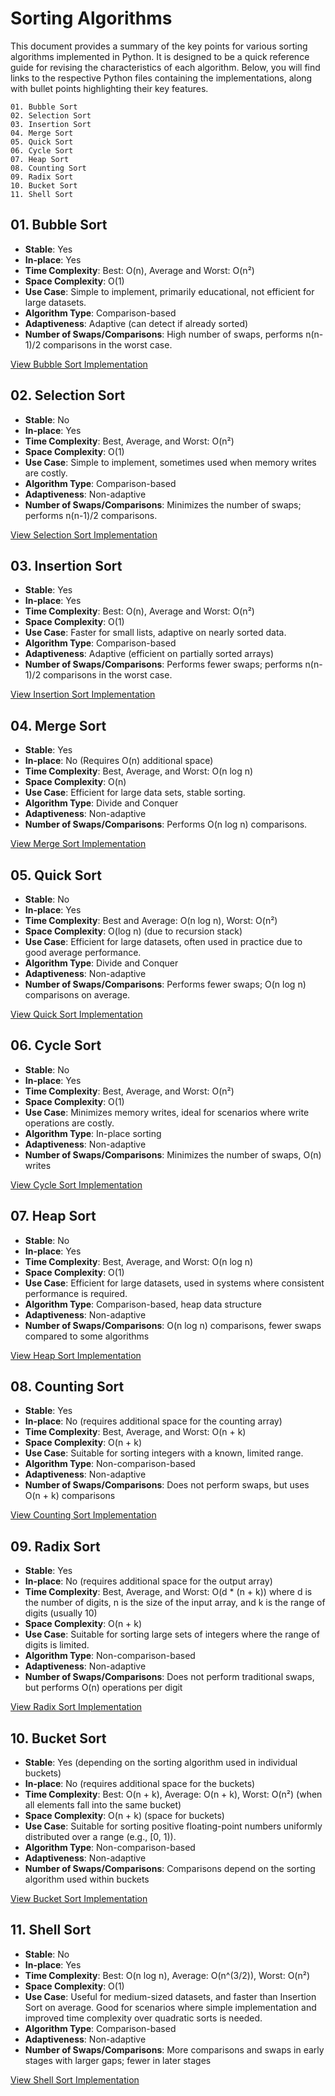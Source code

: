 # Sorting Algorithms

This document provides a summary of the key points for various sorting algorithms implemented in Python. It is designed to be a quick reference guide for revising the characteristics of each algorithm. Below, you will find links to the respective Python files containing the implementations, along with bullet points highlighting their key features.

```
01. Bubble Sort
02. Selection Sort
03. Insertion Sort
04. Merge Sort
05. Quick Sort
06. Cycle Sort
07. Heap Sort
08. Counting Sort
09. Radix Sort
10. Bucket Sort
11. Shell Sort
```

## 01. Bubble Sort

- **Stable**: Yes
- **In-place**: Yes
- **Time Complexity**: Best: O(n), Average and Worst: O(n²)
- **Space Complexity**: O(1)
- **Use Case**: Simple to implement, primarily educational, not efficient for large datasets.
- **Algorithm Type**: Comparison-based
- **Adaptiveness**: Adaptive (can detect if already sorted)
- **Number of Swaps/Comparisons**: High number of swaps, performs n(n-1)/2 comparisons in the worst case.

[View Bubble Sort Implementation](./bubble.py)

## 02. Selection Sort

- **Stable**: No
- **In-place**: Yes
- **Time Complexity**: Best, Average, and Worst: O(n²)
- **Space Complexity**: O(1)
- **Use Case**: Simple to implement, sometimes used when memory writes are costly.
- **Algorithm Type**: Comparison-based
- **Adaptiveness**: Non-adaptive
- **Number of Swaps/Comparisons**: Minimizes the number of swaps; performs n(n-1)/2 comparisons.

[View Selection Sort Implementation](./selection.py)

## 03. Insertion Sort

- **Stable**: Yes
- **In-place**: Yes
- **Time Complexity**: Best: O(n), Average and Worst: O(n²)
- **Space Complexity**: O(1)
- **Use Case**: Faster for small lists, adaptive on nearly sorted data.
- **Algorithm Type**: Comparison-based
- **Adaptiveness**: Adaptive (efficient on partially sorted arrays)
- **Number of Swaps/Comparisons**: Performs fewer swaps; performs n(n-1)/2 comparisons in the worst case.

[View Insertion Sort Implementation](./insertion.py)

## 04. Merge Sort

- **Stable**: Yes
- **In-place**: No (Requires O(n) additional space)
- **Time Complexity**: Best, Average, and Worst: O(n log n)
- **Space Complexity**: O(n)
- **Use Case**: Efficient for large data sets, stable sorting.
- **Algorithm Type**: Divide and Conquer
- **Adaptiveness**: Non-adaptive
- **Number of Swaps/Comparisons**: Performs O(n log n) comparisons.

[View Merge Sort Implementation](./merge.py)

## 05. Quick Sort

- **Stable**: No
- **In-place**: Yes
- **Time Complexity**: Best and Average: O(n log n), Worst: O(n²)
- **Space Complexity**: O(log n) (due to recursion stack)
- **Use Case**: Efficient for large datasets, often used in practice due to good average performance.
- **Algorithm Type**: Divide and Conquer
- **Adaptiveness**: Non-adaptive
- **Number of Swaps/Comparisons**: Performs fewer swaps; O(n log n) comparisons on average.

[View Quick Sort Implementation](./quick.py)

## 06. Cycle Sort

- **Stable**: No
- **In-place**: Yes
- **Time Complexity**: Best, Average, and Worst: O(n²)
- **Space Complexity**: O(1)
- **Use Case**: Minimizes memory writes, ideal for scenarios where write operations are costly.
- **Algorithm Type**: In-place sorting
- **Adaptiveness**: Non-adaptive
- **Number of Swaps/Comparisons**: Minimizes the number of swaps, O(n) writes

[View Cycle Sort Implementation](./cycle.py)

## 07. Heap Sort

- **Stable**: No
- **In-place**: Yes
- **Time Complexity**: Best, Average, and Worst: O(n log n)
- **Space Complexity**: O(1)
- **Use Case**: Efficient for large datasets, used in systems where consistent performance is required.
- **Algorithm Type**: Comparison-based, heap data structure
- **Adaptiveness**: Non-adaptive
- **Number of Swaps/Comparisons**: O(n log n) comparisons, fewer swaps compared to some algorithms

[View Heap Sort Implementation](./heap.py)

## 08. Counting Sort

- **Stable**: Yes
- **In-place**: No (requires additional space for the counting array)
- **Time Complexity**: Best, Average, and Worst: O(n + k)
- **Space Complexity**: O(n + k)
- **Use Case**: Suitable for sorting integers with a known, limited range.
- **Algorithm Type**: Non-comparison-based
- **Adaptiveness**: Non-adaptive
- **Number of Swaps/Comparisons**: Does not perform swaps, but uses O(n + k) comparisons

[View Counting Sort Implementation](./counting.py)

## 09. Radix Sort

- **Stable**: Yes
- **In-place**: No (requires additional space for the output array)
- **Time Complexity**: Best, Average, and Worst: O(d \* (n + k)) where d is the number of digits, n is the size of the input array, and k is the range of digits (usually 10)
- **Space Complexity**: O(n + k)
- **Use Case**: Suitable for sorting large sets of integers where the range of digits is limited.
- **Algorithm Type**: Non-comparison-based
- **Adaptiveness**: Non-adaptive
- **Number of Swaps/Comparisons**: Does not perform traditional swaps, but performs O(n) operations per digit

[View Radix Sort Implementation](./radix.py)

## 10. Bucket Sort

- **Stable**: Yes (depending on the sorting algorithm used in individual buckets)
- **In-place**: No (requires additional space for the buckets)
- **Time Complexity**: Best: O(n + k), Average: O(n + k), Worst: O(n²) (when all elements fall into the same bucket)
- **Space Complexity**: O(n + k) (space for buckets)
- **Use Case**: Suitable for sorting positive floating-point numbers uniformly distributed over a range (e.g., [0, 1)).
- **Algorithm Type**: Non-comparison-based
- **Adaptiveness**: Non-adaptive
- **Number of Swaps/Comparisons**: Comparisons depend on the sorting algorithm used within buckets

[View Bucket Sort Implementation](./bucket.py)

## 11. Shell Sort

- **Stable**: No
- **In-place**: Yes
- **Time Complexity**: Best: O(n log n), Average: O(n^(3/2)), Worst: O(n²)
- **Space Complexity**: O(1)
- **Use Case**: Useful for medium-sized datasets, and faster than Insertion Sort on average. Good for scenarios where simple implementation and improved time complexity over quadratic sorts is needed.
- **Algorithm Type**: Comparison-based
- **Adaptiveness**: Non-adaptive
- **Number of Swaps/Comparisons**: More comparisons and swaps in early stages with larger gaps; fewer in later stages

[View Shell Sort Implementation](./shell.py)
